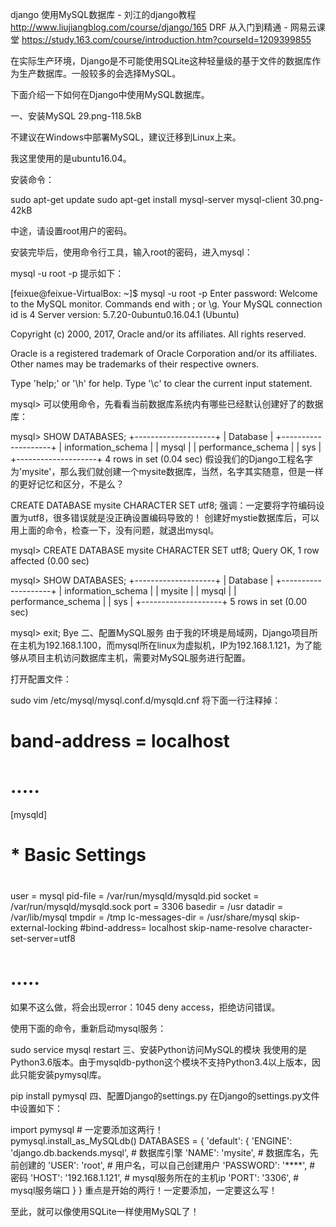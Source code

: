 django 使用MySQL数据库 - 刘江的django教程 http://www.liujiangblog.com/course/django/165
DRF 从入门到精通 - 网易云课堂 https://study.163.com/course/introduction.htm?courseId=1209399855

在实际生产环境，Django是不可能使用SQLite这种轻量级的基于文件的数据库作为生产数据库。一般较多的会选择MySQL。

下面介绍一下如何在Django中使用MySQL数据库。

一、安装MySQL
29.png-118.5kB

不建议在Windows中部署MySQL，建议迁移到Linux上来。

我这里使用的是ubuntu16.04。

安装命令：

sudo apt-get update
sudo apt-get install mysql-server mysql-client
30.png-42kB

中途，请设置root用户的密码。

安装完毕后，使用命令行工具，输入root的密码，进入mysql：

mysql -u root -p
提示如下：

[feixue@feixue-VirtualBox: ~]$ mysql -u root -p
Enter password: 
Welcome to the MySQL monitor.  Commands end with ; or \g.
Your MySQL connection id is 4
Server version: 5.7.20-0ubuntu0.16.04.1 (Ubuntu)

Copyright (c) 2000, 2017, Oracle and/or its affiliates. All rights reserved.

Oracle is a registered trademark of Oracle Corporation and/or its
affiliates. Other names may be trademarks of their respective
owners.

Type 'help;' or '\h' for help. Type '\c' to clear the current input statement.

mysql> 
可以使用命令，先看看当前数据库系统内有哪些已经默认创建好了的数据库：

mysql> SHOW DATABASES;
+--------------------+
| Database           |
+--------------------+
| information_schema |
| mysql              |
| performance_schema |
| sys                |
+--------------------+
4 rows in set (0.04 sec)
假设我们的Django工程名字为'mysite'，那么我们就创建一个mysite数据库，当然，名字其实随意，但是一样的更好记忆和区分，不是么？

CREATE DATABASE mysite CHARACTER SET utf8;
强调：一定要将字符编码设置为utf8，很多错误就是没正确设置编码导致的！
创建好mystie数据库后，可以用上面的命令，检查一下，没有问题，就退出mysql。

mysql> CREATE DATABASE mysite CHARACTER SET utf8;
Query OK, 1 row affected (0.00 sec)

mysql> SHOW DATABASES;
+--------------------+
| Database           |
+--------------------+
| information_schema |
| mysite             |
| mysql              |
| performance_schema |
| sys                |
+--------------------+
5 rows in set (0.00 sec)

mysql> exit;
Bye
二、配置MySQL服务
由于我的环境是局域网，Django项目所在主机为192.168.1.100，而mysql所在linux为虚拟机，IP为192.168.1.121，为了能够从项目主机访问数据库主机，需要对MySQL服务进行配置。

打开配置文件：

sudo vim /etc/mysql/mysql.conf.d/mysqld.cnf
将下面一行注释掉：

# band-address = localhost
# .....

[mysqld]
#
# * Basic Settings
#
user            = mysql
pid-file        = /var/run/mysqld/mysqld.pid
socket          = /var/run/mysqld/mysqld.sock
port            = 3306
basedir         = /usr
datadir         = /var/lib/mysql
tmpdir          = /tmp
lc-messages-dir = /usr/share/mysql
skip-external-locking
#bind-address= localhost
skip-name-resolve
character-set-server=utf8

# .....
如果不这么做，将会出现error：1045 deny access，拒绝访问错误。

使用下面的命令，重新启动mysql服务：

sudo service mysql restart
三、安装Python访问MySQL的模块
我使用的是Python3.6版本。由于mysqldb-python这个模块不支持Python3.4以上版本，因此只能安装pymysql库。

pip install pymysql
四、配置Django的settings.py
在Django的settings.py文件中设置如下：

import pymysql         # 一定要添加这两行！           
pymysql.install_as_MySQLdb()
DATABASES = {
    'default': {
        'ENGINE': 'django.db.backends.mysql',   # 数据库引擎
        'NAME': 'mysite',  # 数据库名，先前创建的
        'USER': 'root',     # 用户名，可以自己创建用户
        'PASSWORD': '****',  # 密码
        'HOST': '192.168.1.121',  # mysql服务所在的主机ip
        'PORT': '3306',         # mysql服务端口
    }
}
重点是开始的两行！一定要添加，一定要这么写！

至此，就可以像使用SQLite一样使用MySQL了！
